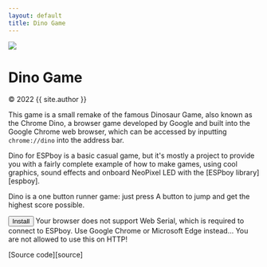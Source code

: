 ```yaml
---
layout: default
title: Dino Game
---
```


<div class="demo">
    <div class="espboy small">
        <img src="{{ 'assets/images/dino.gif' | relative_url }}">
    </div>
</div>

<div class="overview">
    <h1>Dino Game</h1>
    <p class="credit">&copy; 2022 {{ site.author }}</p>
    <div class="description">
        <p markdown="1">
            This game is a small remake of the famous Dinosaur Game, also known as the Chrome Dino, a browser game developed by Google and built into the Google Chrome web browser, which can be accessed by inputting <code>chrome://dino</code> into the address bar.
        </p>
        <p markdown="1">
            Dino for ESPboy is a basic casual game, but it's mostly a project to provide you with a fairly complete example of how to make games, using cool graphics, sound effects and onboard NeoPixel LED with the [ESPboy library][espboy].
        </p>
        <p >
            Dino is a one button runner game: just press <span class="tag">A</span> button to jump and get the highest score possible.
        </p>
    </div>
    <div class="flasher">
        <esp-web-install-button
            id="upload"
            manifest="{{ 'bin/dino.json' | relative_url }}"
            hide-progress>
            <button id="button" slot="activate">Install</button>
            <span slot="unsupported">
                Your browser does not support Web Serial, which is required to connect to ESPboy. Use Google Chrome or Microsoft Edge instead...
            </span>
            <span slot="not-allowed">You are not allowed to use this on HTTP!</span>
        </esp-web-install-button>
        <div class="progress-bar">
            <span style="width:0%"></span>
        </div>
    </div>
    <div class="resources">
        <p class="iconify github" markdown="1">
            [Source code][source]
        </p>
    </div>
</div>


[espboy]: https://m1cr0lab-espboy.github.io/ESPboy
[source]: https://github.com/m1cr0lab-espboy/Dino